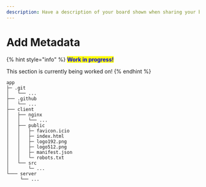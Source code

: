 ```yaml
---
description: Have a description of your board shown when sharing your board.
---
```


# Add Metadata

{% hint style="info" %}
<mark style="color:blue;">**Work in progress!**</mark>

This section is currently being worked on!
{% endhint %}

```
app
├─ .git
│   └── ...
├── .github
│   └── ...
├── client
│   ├── nginx
│   │   └── ...
│   ├── public
│   │   ├─ favicon.icio
│   │   ├─ index.html
│   │   ├─ logo192.png
│   │   ├─ logo512.png
│   │   ├─ manifest.json
│   │   └─ robots.txt
│   └── src
│       └─ ...
└─── server
     └── ...
```
